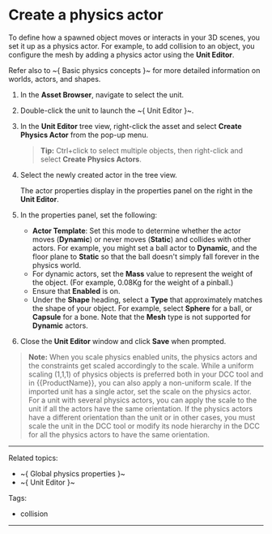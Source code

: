# Create a physics actor

To define how a spawned object moves or interacts in your 3D scenes, you set it up as a physics actor. For example, to add collision to an object, you configure the mesh by adding a physics actor using the **Unit Editor**.

Refer also to ~{ Basic physics concepts }~ for more detailed information on worlds, actors, and shapes.

1. In the **Asset Browser**, navigate to select the unit.

2. Double-click the unit to launch the ~{ Unit Editor }~.

3. In the **Unit Editor** tree view, right-click the asset and select **Create Physics Actor** from the pop-up menu.

	> **Tip:**  Ctrl+click to select multiple objects, then right-click and select **Create Physics Actors**.

4. Select the newly created actor in the tree view.

	The actor properties display in the properties panel on the right in the **Unit Editor**.

5. In the properties panel, set the following:
	- **Actor Template**: Set this mode to determine whether the actor moves (**Dynamic**) or never moves (**Static**) and collides with other actors. For example, you might set a ball actor to **Dynamic**, and the floor plane to **Static** so that the ball doesn't simply fall forever in the physics world.
	- For dynamic actors, set the **Mass** value to represent the weight of the object.
		(For example, 0.08Kg for the weight of a pinball.)
	- Ensure that **Enabled** is on.
	- Under the **Shape** heading, select a **Type** that approximately matches the shape of your object. For example, select **Sphere** for a ball, or **Capsule** for a bone. Note that the **Mesh** type is not supported for **Dynamic** actors.

8. Close the **Unit Editor** window and click **Save** when prompted.

>	**Note:** When you scale physics enabled units, the physics actors and the constraints get scaled accordingly to the scale. While a uniform scaling (1,1,1) of physics objects is preferred both in your DCC tool and in {{ProductName}}, you can also apply a non-uniform scale. If the imported unit has a single actor, set the scale on the physics actor. For a unit with several physics actors, you can apply the scale to the unit if all the actors have the same orientation. If the physics actors have a different orientation than the unit or in other cases, you must scale the unit in the DCC tool or modify its node hierarchy in the DCC for all the physics actors to have the same orientation.

---
Related topics:
-	~{ Global physics properties }~
-	~{ Unit Editor }~

Tags:
- collision
---
